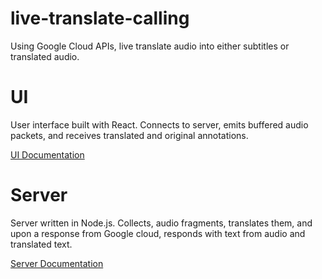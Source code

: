 # live-translate-calling

Using Google Cloud APIs, live translate audio into either subtitles or translated audio.

# UI

User interface built with React. Connects to server, emits buffered audio packets, and receives translated and original annotations.

[UI Documentation](speech_processing/README.md)

# Server

Server written in Node.js. Collects, audio fragments, translates them, and upon a response from Google cloud, responds with text from audio and translated text.

[Server Documentation](speech_processing/README.md)
